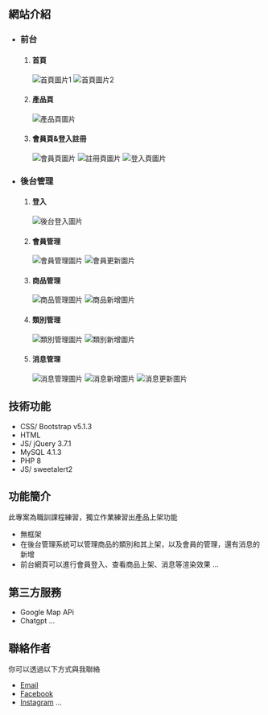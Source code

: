 ## 網站介紹

- ### 前台
  1. #### 首頁
     ![首頁圖片1](images/index1.png)
     ![首頁圖片2](images/index3.PNG)
     
  2. #### 產品頁
     ![產品頁圖片](images/product-index.png)
     
  3. #### 會員頁&登入註冊
     ![會員頁圖片](images/member-index.PNG)
     ![註冊頁圖片](images/re.PNG)
     ![登入頁圖片](images/log.PNG)

- ### 後台管理
  1. #### 登入
     ![後台登入圖片](images/admin-login.PNG)
     
  2. #### 會員管理
     ![會員管理圖片](images/admin-member.PNG)
     ![會員更新圖片](images/admin-member-update.PNG)
     
  3. #### 商品管理
     ![商品管理圖片](images/admin-product.PNG)
     ![商品新增圖片](images/admin-product-add.PNG)
     
  4. #### 類別管理
     ![類別管理圖片](images/admin-type.PNG)
     ![類別新增圖片](images/admin-type-add.PNG)
     
  5. #### 消息管理
     ![消息管理圖片](images/admin-news.PNG)
     ![消息新增圖片](images/admin-news-add.PNG)
     ![消息更新圖片](images/admin-news-update.PNG)

## 技術功能

- CSS/ Bootstrap v5.1.3
- HTML
- JS/ jQuery 3.7.1
- MySQL 4.1.3
- PHP 8
- JS/ sweetalert2

## 功能簡介

此專案為職訓課程練習，獨立作業練習出產品上架功能

- 無框架
- 在後台管理系統可以管理商品的類別和其上架，以及會員的管理，還有消息的新增
- 前台網頁可以進行會員登入、查看商品上架、消息等渲染效果
...

## 第三方服務

- Google Map APi
- Chatgpt
...

## 聯絡作者

你可以透過以下方式與我聯絡

- [Email](zyuen0492@gmail.com)
- [Facebook](https://www.facebook.com/XXXX)
- [Instagram](https://www.instagram.com/XXXX/)
...
